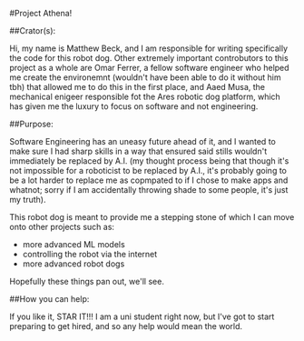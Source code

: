 #Project Athena!

##Crator(s):

Hi, my name is Matthew Beck, and I am responsible for writing specifically the code for this robot dog. Other extremely important controbutors to this project as a whole are Omar Ferrer,
a fellow software engineer who helped me create the environemnt (wouldn't have been able to do it without him tbh) that allowed me to do this in the first place, and Aaed Musa, the
mechanical enigeer responsible fot the Ares robotic dog platform, which has given me the luxury to focus on software and not engineering.

##Purpose:

Software Engineering has an uneasy future ahead of it, and I wanted to make sure I had sharp skills in a way that ensured said stills wouldn't immediately be replaced by A.I. (my thought
process being that though it's not impossible for a roboticist to be replaced by A.I., it's probably going to be a lot harder to replace me as copmpated to if I chose to make apps and
whatnot; sorry if I am accidentally throwing shade to some people, it's just my truth).

This robot dog is meant to provide me a stepping stone of which I can move onto other projects such as:

* more advanced ML models
* controlling the robot via the internet
* more advanced robot dogs

Hopefully these things pan out, we'll see.

##How you can help:

If you like it, STAR IT!!! I am a uni student right now, but I've got to start preparing to get hired, and so any help would mean the world.
